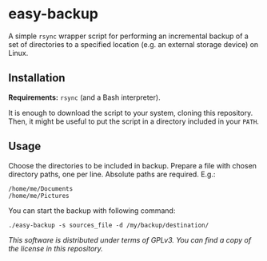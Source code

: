 # easy-backup #

A simple `rsync` wrapper script for performing an incremental backup of a set of directories
to a specified location (e.g. an external storage device) on Linux.

## Installation ##

**Requirements:** `rsync` (and a Bash interpreter).

It is enough to download the script to your system, cloning this repository. 
Then, it might be useful to put
the script in a directory included in your `PATH`.

## Usage ##

Choose the directories to be included in backup. Prepare a file
with chosen directory paths, one per line. Absolute paths are required. E.g.:

	/home/me/Documents
	/home/me/Pictures

You can start the backup with following command:

	./easy-backup -s sources_file -d /my/backup/destination/ 


*This software is distributed under terms of GPLv3.*
*You can find a copy of the license in this repository.*

